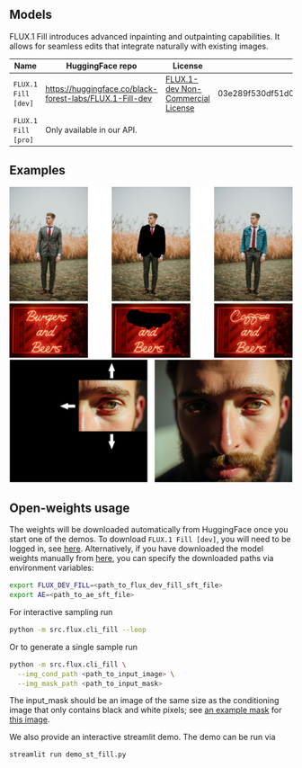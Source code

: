 ## Models

FLUX.1 Fill introduces advanced inpainting and outpainting capabilities. It allows for seamless edits that integrate naturally with existing images.

| Name                | HuggingFace repo                                         | License                                                               | sha256sum                                                        |
| ------------------- | -------------------------------------------------------- | --------------------------------------------------------------------- | ---------------------------------------------------------------- |
| `FLUX.1 Fill [dev]` | https://huggingface.co/black-forest-labs/FLUX.1-Fill-dev | [FLUX.1-dev Non-Commercial License](model_licenses/LICENSE-FLUX1-dev) | 03e289f530df51d014f48e675a9ffa2141bc003259bf5f25d75b957e920a41ca |
| `FLUX.1 Fill [pro]` | Only available in our API.                               |

## Examples

![inpainting](../assets/docs/inpainting.png)
![outpainting](../assets/docs/outpainting.png)

## Open-weights usage

The weights will be downloaded automatically from HuggingFace once you start one of the demos. To download `FLUX.1 Fill [dev]`, you will need to be logged in, see [here](https://huggingface.co/docs/huggingface_hub/guides/cli#huggingface-cli-login). Alternatively, if you have downloaded the model weights manually from [here](https://huggingface.co/black-forest-labs/FLUX.1-Fill-dev), you can specify the downloaded paths via environment variables:

```bash
export FLUX_DEV_FILL=<path_to_flux_dev_fill_sft_file>
export AE=<path_to_ae_sft_file>
```

For interactive sampling run

```bash
python -m src.flux.cli_fill --loop
```

Or to generate a single sample run

```bash
python -m src.flux.cli_fill \
  --img_cond_path <path_to_input_image> \
  --img_mask_path <path_to_input_mask>
```

The input_mask should be an image of the same size as the conditioning image that only contains black and white pixels; see [an example mask](../assets/cup_mask.png) for [this image](../assets/cup.png).

We also provide an interactive streamlit demo. The demo can be run via

```bash
streamlit run demo_st_fill.py
```
